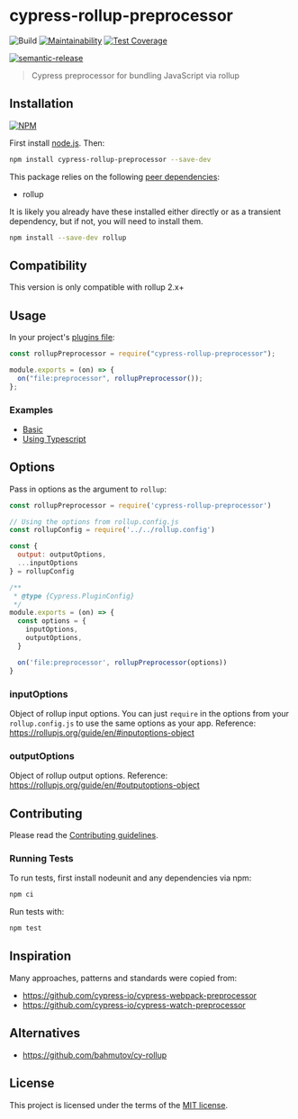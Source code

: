 # cypress-rollup-preprocessor

![Build](https://github.com/lmarqs/cypress-rollup-preprocessor/workflows/Build/badge.svg?branch=master)
[![Maintainability](https://api.codeclimate.com/v1/badges/7b0c1699b09bf771af2b/maintainability)](https://codeclimate.com/github/lmarqs/cypress-rollup-preprocessor/maintainability)
[![Test Coverage](https://api.codeclimate.com/v1/badges/7b0c1699b09bf771af2b/test_coverage)](https://codeclimate.com/github/lmarqs/cypress-rollup-preprocessor/test_coverage)

[![semantic-release](https://img.shields.io/badge/%20%20%F0%9F%93%A6%F0%9F%9A%80-semantic--release-e10079.svg)](https://github.com/semantic-release/semantic-release)

> Cypress preprocessor for bundling JavaScript via rollup

## Installation

[![NPM](https://nodei.co/npm/cypress-rollup-preprocessor.png)](https://nodei.co/npm/cypress-rollup-preprocessor/)

First install [node.js](http://nodejs.org/). Then:

```sh
npm install cypress-rollup-preprocessor --save-dev
```

This package relies on the following [peer dependencies](https://docs.npmjs.com/files/package.json#peerdependencies):

- rollup

It is likely you already have these installed either directly or as a transient
dependency, but if not, you will need to install them.

```sh
npm install --save-dev rollup
```

## Compatibility

This version is only compatible with rollup 2.x+

## Usage

In your project's [plugins file](https://on.cypress.io/guides/tooling/plugins-guide.html):

```javascript
const rollupPreprocessor = require("cypress-rollup-preprocessor");

module.exports = (on) => {
  on("file:preprocessor", rollupPreprocessor());
};
```

### Examples

- [Basic](https://github.com/lmarqs/cypress-rollup-preprocessor/tree/master/examples/basic)
- [Using Typescript](https://github.com/lmarqs/cypress-rollup-preprocessor/tree/master/examples/typescript)

## Options

Pass in options as the argument to `rollup`:

```javascript
const rollupPreprocessor = require('cypress-rollup-preprocessor')

// Using the options from rollup.config.js
const rollupConfig = require('../../rollup.config')

const {
  output: outputOptions,
  ...inputOptions
} = rollupConfig

/**
 * @type {Cypress.PluginConfig}
 */
module.exports = (on) => {
  const options = {
    inputOptions,
    outputOptions,
  }

  on('file:preprocessor', rollupPreprocessor(options))
}
```

### inputOptions

Object of rollup input options. You can just `require` in the options from your
`rollup.config.js` to use the same options as your app.
Reference: <https://rollupjs.org/guide/en/#inputoptions-object>

### outputOptions

Object of rollup output options.
Reference: <https://rollupjs.org/guide/en/#outputoptions-object>

## Contributing

Please read the [Contributing guidelines](CONTRIBUTING.md).

### Running Tests

To run tests, first install nodeunit and any dependencies via npm:

```sh
npm ci
```

Run tests with:

```sh
npm test
```

## Inspiration

Many approaches, patterns and standards were copied from:

- <https://github.com/cypress-io/cypress-webpack-preprocessor>
- <https://github.com/cypress-io/cypress-watch-preprocessor>

## Alternatives

- <https://github.com/bahmutov/cy-rollup>

## License

This project is licensed under the terms of the [MIT license](/LICENSE).
